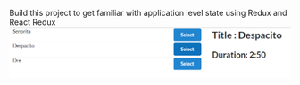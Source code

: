 Build this project to get familiar with application level state using Redux and React Redux
![picture](screenshot/snap.png)